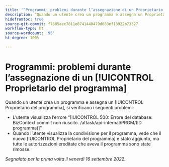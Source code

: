 ```yaml
---
title: '“Programmi: problemi durante l’assegnazione di un Proprietario del programma”'
description: “Quando un utente crea un programma e assegna un Proprietario del programma, si verificano i problemi descritti in questo articolo.”
hidefromtoc: true
source-git-commit: f7685aec7811e8741440479d083ef13922b73327
workflow-type: ht
source-wordcount: '95'
ht-degree: 100%

---
```



# Programmi: problemi durante l’assegnazione di un [!UICONTROL Proprietario del programma]

Quando un utente crea un programma e assegna un [!UICONTROL Proprietario del programma], si verificano i seguenti problemi:

* L’utente visualizza l’errore “[!UICONTROL 500: Errore del database: BizContext.commit non riuscito. /attask/api-internal/PRGM/(ID programma)]”
* Quando l’utente visualizza la condivisione per il programma, vede che il nuovo [!UICONTROL Proprietario del programma] è stato aggiunto, ma tutte le autorizzazioni ereditate che aveva il programma sono state rimosse.

_Segnalato per la prima volta il venerdì 16 settembre 2022._


